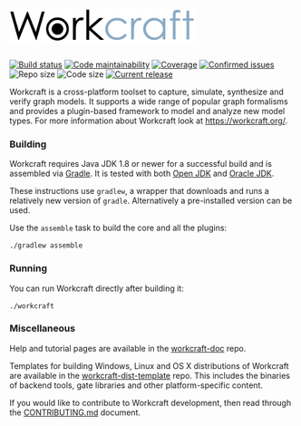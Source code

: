 # ![Workcraft logo](logo.png)

[![Build status](https://travis-ci.org/workcraft/workcraft.svg)](https://travis-ci.org/workcraft/workcraft)
[![Code maintainability](https://codeclimate.com/github/workcraft/workcraft/badges/gpa.svg)](https://codeclimate.com/github/workcraft/workcraft)
[![Coverage](https://img.shields.io/coveralls/github/workcraft/workcraft.svg)](https://coveralls.io/github/workcraft/workcraft)
[![Confirmed issues](https://img.shields.io/waffle/label/workcraft/workcraft/status:confirmed.svg?label=issues)](https://waffle.io/workcraft/workcraft)
![Repo size](https://img.shields.io/github/repo-size/workcraft/workcraft.svg)
![Code size](https://img.shields.io/github/languages/code-size/workcraft/workcraft.svg)
[![Current release](https://img.shields.io/github/release/workcraft/workcraft.svg)](https://github.com/workcraft/workcraft/releases)

Workcraft is a cross-platform toolset to capture, simulate, synthesize
and verify graph models. It supports a wide range of popular graph
formalisms and provides a plugin-based framework to model and analyze
new model types. For more information about Workcraft look at
https://workcraft.org/.

### Building

Workcraft requires Java JDK 1.8 or newer for a successful build and
is assembled via [Gradle](https://gradle.org/). It is tested with
both [Open JDK](http://openjdk.java.net/) and
[Oracle JDK](http://www.oracle.com/technetwork/java/javase/downloads/index.html).

These instructions use `gradlew`, a wrapper that downloads and runs
a relatively new version of `gradle`. Alternatively a pre-installed
version can be used.

Use the `assemble` task to build the core and all the plugins:

    ./gradlew assemble

### Running

You can run Workcraft directly after building it:

    ./workcraft

### Miscellaneous

Help and tutorial pages are available in the
[workcraft-doc](https://github.com/workcraft/workcraft-doc) repo.

Templates for building Windows, Linux and OS X distributions of
Workcraft are available in the
[workcraft-dist-template](https://github.com/workcraft/workcraft-dist-template)
repo. This includes the binaries of backend tools, gate libraries
and other platform-specific content.

If you would like to contribute to Workcraft development, then read
through the [CONTRIBUTING.md](CONTRIBUTING.md) document.
